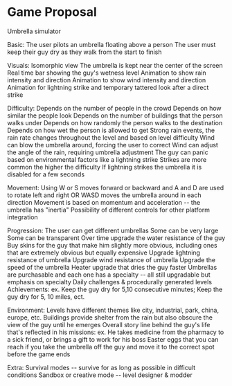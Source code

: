 # Game Proposal

Umbrella simulator

Basic:
The user pilots an umbrella floating above a person
The user must keep their guy dry as they walk from the start to finish


Visuals:
Isomorphic view
The umbrella is kept near the center of the screen 
Real time bar showing the guy's wetness level
Animation to show rain intensity and direction
Animation to show wind intensity and direction
Animation for lightning strike and temporary tattered look after a direct strike


Difficulty:
Depends on the number of people in the crowd
Depends on how similar the people look
Depends on the number of buildings that the person walks under
Depends on how randomly the person walks to the destination
Depends on how wet the person is allowed to get
Strong rain events, the rain rate changes throughout the level and based on level difficulty
Wind can blow the umbrella around, forcing the user to correct
Wind can adjust the angle of the rain, requiring umbrella adjustment
The guy can panic based on environmental factors like a lightning strike
Strikes are more common the higher the difficulty
If lightning strikes the umbrella it is disabled for a few seconds

Movement:
Using W or S moves forward or backward and A and D are used to rotate left and right
OR WASD moves the umbrella around in each direction
Movement is based on momentum and acceleration -- the umbrella has "inertia"
Possibility of different controls for other platform integration

Progression:
The user can get different umbrellas
Some can be very large
Some can be transparent
Over time upgrade the water resistance of the guy
Buy skins for the guy that make him slightly more obvious, including ones that are extremely obvious but equally expensive
Upgrade lightning resistance of umbrella
Upgrade wind resistance of umbrella
Upgrade the speed of the umbrella
Heater upgrade that dries the guy faster
Umbrellas are purchasable and each one has a specialty -- all still upgradable but emphasis on specialty
Daily challenges & procedurally generated levels
Achievements: ex. Keep the guy dry for 5,10 consecutive minutes; Keep the guy dry for 5, 10 miles, ect.

Environment:
Levels have different themes like city, industrial, park, china, europe, etc.
Buildings provide shelter from the rain but also obscure the view of the guy until he emerges
Overall story line behind the guy's life that's reflected in his missions: ex. He takes medicine from the pharmacy to a sick friend, or brings a gift to work for his boss
Easter eggs that you can reach if you take the umbrella off the guy and move it to the correct spot before the game ends

Extra:
Survival modes -- survive for as long as possible in difficult conditions
Sandbox or creative mode -- level designer & modder
